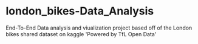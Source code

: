 # london_bikes-Data_Analysis
End-To-End Data analysis and viualization project based off of the London bikes shared dataset on kaggle 'Powered by TfL Open Data'
